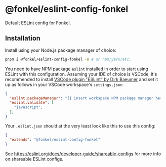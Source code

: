# @fonkel/eslint-config-fonkel
Default ESLint config for Fonkel.

## Installation
Install using your Node.js package manager of choice:
```bash
pnpm i @fonkel/eslint-config-fonkel -D # or npm/yarn/etc.
```

You need to have NPM package `eslint` installed in order to start using ESLint with this configuration. Assuming your IDE of choice is VSCode, it's recommended to install [VSCode plugin "ESLint" by Dirk Baeumer](https://marketplace.visualstudio.com/items?itemName=dbaeumer.vscode-eslint) and set it up as follows in your VSCode workspace's `settings.json`:
```json
{
  "eslint.packageManager": "{{ insert workspace NPM package manager here }}",
  "eslint.validate": [
    "javascript",
  ],
}
```

Your `.eslint.json` should at the very least look like this to use this config:
```json
{
  "extends": "@fonkel/eslint-config-fonkel"
}
```



See https://eslint.org/docs/developer-guide/shareable-configs for more info on shareable ESLint configs.